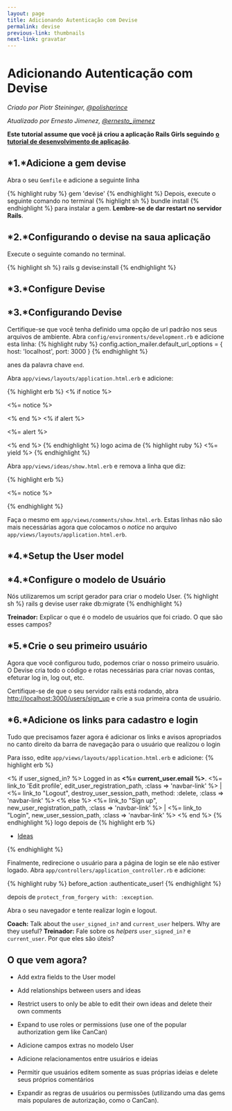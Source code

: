 ```yaml
---
layout: page
title: Adicionando Autenticação com Devise
permalink: devise
previous-link: thumbnails
next-link: gravatar
---
```


# Adicionando Autenticação com Devise

*Criado por Piotr Steininger, [@polishprince](https://twitter.com/polishprince)*

*Atualizado por Ernesto Jimenez, [@ernesto_jimenez](https://twitter.com/ernesto_jimenez)*

**Este tutorial assume que você já criou a aplicação Rails Girls seguindo** [**o tutorial de desenvolvimento de aplicação**](/app).


## *1.*Adicione a gem devise


Abra o seu `Gemfile` e adicione a seguinte linha

{% highlight ruby %}
gem 'devise'
{% endhighlight %}
Depois, execute o seguinte comando no terminal
{% highlight sh %}
bundle install
{% endhighlight %}
para instalar a gem. **Lembre-se de dar restart no servidor Rails**.

## *2.*Configurando o devise na saua aplicação

Execute o seguinte comando no terminal.

{% highlight sh %}
rails g devise:install
{% endhighlight %}


## *3.*Configure Devise
## *3.*Configurando Devise

Certifique-se que você tenha definido uma opção de url padrão nos seus arquivos de ambiente. Abra `config/environments/development.rb` e adicione esta linha:
{% highlight ruby %}
   config.action_mailer.default_url_options = { host: 'localhost', port: 3000 }
{% endhighlight %}

anes da palavra chave `end`.

Abra `app/views/layouts/application.html.erb` e adicione:

{% highlight erb %}
<% if notice %>
  <p class="alert alert-success"><%= notice %></p>
<% end %>
<% if alert %>
  <p class="alert alert-danger"><%= alert %></p>
<% end %>
{% endhighlight %}
logo acima de
{% highlight ruby %}
   <%= yield %>
{% endhighlight %}

Abra `app/views/ideas/show.html.erb` e remova a linha que diz:

{% highlight erb %}
<p id="notice"><%= notice %></p>
{% endhighlight %}

Faça o mesmo em `app/views/comments/show.html.erb`. Estas linhas não são mais necessárias agora que colocamos o _notice_ no arquivo `app/views/layouts/application.html.erb`.

## *4.*Setup the User model
## *4.*Configure o modelo de Usuário

Nós utilizaremos um script gerador para criar o modelo User.
{% highlight sh %}
   rails g devise user
   rake db:migrate
{% endhighlight %}

**Treinador:** Explicar o que é o modelo de usuários que foi criado. O que são esses campos?

## *5.*Crie o seu primeiro usuário

Agora que você configurou tudo, podemos criar o nosso primeiro usuário. O Devise cria todo o código e rotas necessárias para criar novas contas, efeturar log in, log out, etc.

Certifique-se de que o seu servidor rails está rodando, abra [http://localhost:3000/users/sign_up](http://localhost:3000/users/sign_up) e crie a sua primeira conta de usuário.

## *6.*Adicione os links para cadastro e login

Tudo que precisamos fazer agora é adicionar os links e avisos apropriados no canto direito da barra de navegação para o usuário que realizou o login

Para isso, edite `app/views/layouts/application.html.erb` e adicione:
{% highlight erb %}
<p class="navbar-text pull-right">
<% if user_signed_in? %>
  Logged in as <strong><%= current_user.email %></strong>.
  <%= link_to 'Edit profile', edit_user_registration_path, :class => 'navbar-link' %> |
  <%= link_to "Logout", destroy_user_session_path, method: :delete, :class => 'navbar-link'  %>
<% else %>
  <%= link_to "Sign up", new_user_registration_path, :class => 'navbar-link'  %> |
  <%= link_to "Login", new_user_session_path, :class => 'navbar-link'  %>
<% end %>
{% endhighlight %}
logo depois de
{% highlight erb %}
<ul class="nav">
  <li class="active"><a href="/ideas">Ideas</a></li>
</ul>
{% endhighlight %}

Finalmente, redirecione o usuário para a página de login se ele não estiver logado. Abra `app/controllers/application_controller.rb` e adicione:

{% highlight ruby %}
  before_action :authenticate_user!
{% endhighlight %}

depois de `protect_from_forgery with: :exception`.

Abra o seu navegador e tente realizar login e logout.

**Coach:** Talk about the `user_signed_in?` and `current_user` helpers. Why are they useful?
**Treinador:** Fale sobre os _helpers_ `user_signed_in?` e `current_user`. Por que eles são úteis?

## O que vem agora?

* Add extra fields to the User model
* Add relationships between users and ideas
* Restrict users to only be able to edit their own ideas and delete their own comments
* Expand to use roles or permissions (use one of the popular authorization gem like CanCan)

* Adicione campos extras no modelo User
* Adicione relacionamentos entre usuários e ideias
* Permitir que usuários editem somente as suas próprias ideias e delete seus próprios comentários
* Expandir as regras de usuários ou permissões (utilizando uma das gems mais populares de autorização, como o CanCan).
